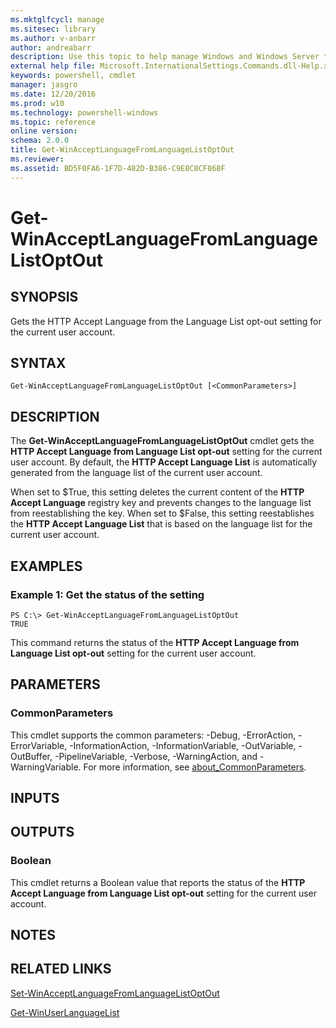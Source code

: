 ```yaml
---
ms.mktglfcycl: manage
ms.sitesec: library
ms.author: v-anbarr
author: andreabarr
description: Use this topic to help manage Windows and Windows Server technologies with Windows PowerShell.
external help file: Microsoft.InternationalSettings.Commands.dll-Help.xml
keywords: powershell, cmdlet
manager: jasgro
ms.date: 12/20/2016
ms.prod: w10
ms.technology: powershell-windows
ms.topic: reference
online version: 
schema: 2.0.0
title: Get-WinAcceptLanguageFromLanguageListOptOut
ms.reviewer:
ms.assetid: BD5F0FA6-1F7D-482D-B386-C9E8C8CF868F
---
```


# Get-WinAcceptLanguageFromLanguageListOptOut

## SYNOPSIS
Gets the HTTP Accept Language from the Language List opt-out setting for the current user account.

## SYNTAX

```
Get-WinAcceptLanguageFromLanguageListOptOut [<CommonParameters>]
```

## DESCRIPTION
The **Get-WinAcceptLanguageFromLanguageListOptOut** cmdlet gets the **HTTP Accept Language from Language List opt-out** setting for the current user account.
By default, the **HTTP Accept Language List** is automatically generated from the language list of the current user account.

When set to $True, this setting deletes the current content of the **HTTP Accept Language** registry key and prevents changes to the language list from reestablishing the key.
When set to $False, this setting reestablishes the **HTTP Accept Language List** that is based on the language list for the current user account.

## EXAMPLES

### Example 1: Get the status of the setting
```
PS C:\> Get-WinAcceptLanguageFromLanguageListOptOut
TRUE
```

This command returns the status of the **HTTP Accept Language from Language List opt-out** setting for the current user account.

## PARAMETERS

### CommonParameters
This cmdlet supports the common parameters: -Debug, -ErrorAction, -ErrorVariable, -InformationAction, -InformationVariable, -OutVariable, -OutBuffer, -PipelineVariable, -Verbose, -WarningAction, and -WarningVariable. For more information, see [about_CommonParameters](http://go.microsoft.com/fwlink/?LinkID=113216).

## INPUTS

## OUTPUTS

### Boolean
This cmdlet returns a Boolean value that reports the status of the **HTTP Accept Language from Language List opt-out** setting for the current user account.

## NOTES

## RELATED LINKS

[Set-WinAcceptLanguageFromLanguageListOptOut](./Set-WinAcceptLanguageFromLanguageListOptOut.md)

[Get-WinUserLanguageList](./Get-WinUserLanguageList.md)

